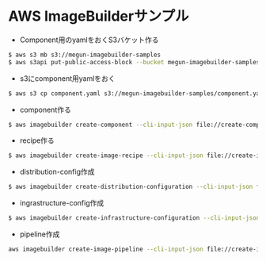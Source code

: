 # AWS ImageBuilderサンプル

- Component用のyamlをおくS3バケット作る
```bash
$ aws s3 mb s3://megun-imagebuilder-samples
$ aws s3api put-public-access-block --bucket megun-imagebuilder-samples --public-access-block-configuration "BlockPublicAcls=true,IgnorePublicAcls=true,BlockPublicPolicy=true,RestrictPublicBuckets=true"
```
- s3にcomponent用yamlをおく
```bash
$ aws s3 cp component.yaml s3://megun-imagebuilder-samples/component.yaml
```

- component作る
```bash
$ aws imagebuilder create-component --cli-input-json file://create-component.json
```

- recipe作る
```bash
$ aws imagebuilder create-image-recipe --cli-input-json file://create-image-recipe.json
```

- distribution-config作成
```bash
$ aws imagebuilder create-distribution-configuration --cli-input-json file://create-distribution-configuration.json
```

- ingrastructure-config作成
```bash
$ aws imagebuilder create-infrastructure-configuration --cli-input-json file://create-infrastructure-configuration.json
```

- pipeline作成
```bash
aws imagebuilder create-image-pipeline --cli-input-json file://create-image-pipeline.json
```